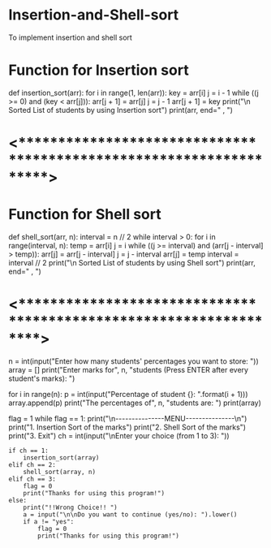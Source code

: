 # Insertion-and-Shell-sort
To implement insertion and shell sort
# Function for Insertion sort

def insertion_sort(arr):
    for i in range(1, len(arr)):
        key = arr[i]
        j = i - 1
        while ((j >= 0) and (key < arr[j])):
            arr[j + 1] = arr[j]
            j = j - 1
        arr[j + 1] = key
    print("\n Sorted List of students by using Insertion sort")
    print(arr, end=" , ")


# <*******************************************************************>

# Function for Shell sort

def shell_sort(arr, n):
    interval = n // 2
    while interval > 0:
        for i in range(interval, n):
            temp = arr[i]
            j = i
            while ((j >= interval) and (arr[j - interval] > temp)):
                arr[j] = arr[j - interval]
                j = j - interval
            arr[j] = temp
        interval = interval // 2
    print("\n Sorted List of students by using Shell sort")
    print(arr, end=" , ")


# <******************************************************************>

n = int(input("Enter how many students' percentages you want to store: "))
array = []
print("Enter marks for", n, "students (Press ENTER after every student's marks): ")

for i in range(n):
    p = int(input("Percentage of student {}: ".format(i + 1)))
    array.append(p)
print("The percentages of", n, "students are: ")
print(array)

flag = 1
while flag == 1:
    print("\n---------------MENU---------------\n")
    print("1. Insertion Sort of the marks")
    print("2. Shell Sort of the marks")
    print("3. Exit")
    ch = int(input("\nEnter your choice (from 1 to 3): "))

    if ch == 1:
        insertion_sort(array)
    elif ch == 2:
        shell_sort(array, n)
    elif ch == 3:
        flag = 0
        print("Thanks for using this program!")
    else:
        print("!!Wrong Choice!! ")
        a = input("\n\nDo you want to continue (yes/no): ").lower()
        if a != "yes":
            flag = 0
            print("Thanks for using this program!")
